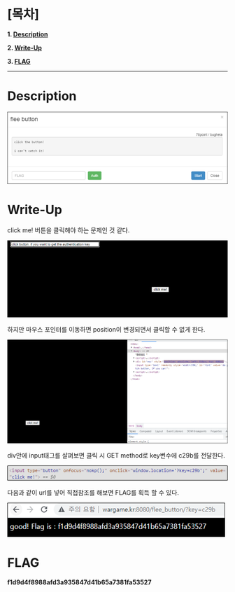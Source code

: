 # [목차]
**1. [Description](#Description)**

**2. [Write-Up](#Write-Up)**

**3. [FLAG](#FLAG)**


***


# **Description**

![](images/2022-01-02-23-55-09.png)

# **Write-Up**

click me! 버튼을 클릭해야 하는 문제인 것 같다.

![](images/2022-01-02-23-55-20.png)

하지만 마우스 포인터를 이동하면 position이 변경되면서 클릭할 수 없게 한다.

![](images/2022-01-02-23-55-40.png)

div안에 input태그를 살펴보면 클릭 시 GET method로 key변수에 c29b를 전달한다.

![](images/2022-01-02-23-55-51.png)

다음과 같이 url를 넣어 직접참조를 해보면 FLAG를 획득 할 수 있다.

![](images/2022-01-02-23-56-01.png)

# **FLAG**

**f1d9d4f8988afd3a935847d41b65a7381fa53527**